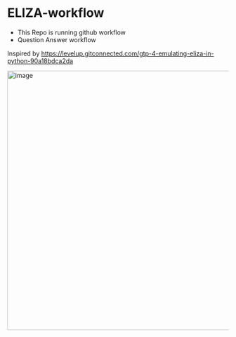 # ELIZA-workflow

- This Repo is running github workflow 
- Question Answer workflow

Inspired by https://levelup.gitconnected.com/gtp-4-emulating-eliza-in-python-90a18bdca2da

<img width="591" alt="image" src="https://github.com/seohyunjun/ELIZA-workflow/assets/44499749/9d92caa7-67b7-48be-870d-8148fdeac9e1">

